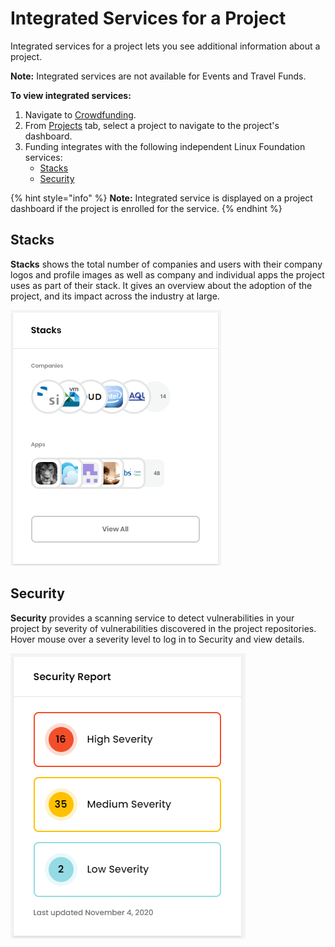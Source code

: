 # Integrated Services for a Project

Integrated services for a project lets you see additional information about a project.

**Note:** Integrated services are not available for Events and Travel Funds.

**To view integrated services:**

1. Navigate to [Crowdfunding](https://crowdfunding.lfx.linuxfoundation.org).
2. From [Projects](./#Dashboard-ProjectsandMentorships) tab, select a project to navigate to the project's dashboard.
3. Funding integrates with the following independent Linux Foundation services:
   * [Stacks](integrated-services-for-a-project.md#IntegratedServicesforaProject-Stacks)
   * [Security](integrated-services-for-a-project.md#IntegratedServicesforaProject-VulnerabilityDetection)

{% hint style="info" %}
**Note:** Integrated service is displayed on a project dashboard if the project is enrolled for the service.
{% endhint %}

## Stacks <a href="#integratedservicesforaproject-stacks" id="integratedservicesforaproject-stacks"></a>

**Stacks** shows the total number of companies and users with their company logos and profile images as well as company and individual apps the project uses as part of their stack. It gives an overview about the adoption of the project, and its impact across the industry at large.

![](<../../.gitbook/assets/7416590 (1).png>)

## Security <a href="#integratedservicesforaproject-vulnerabilitydetection" id="integratedservicesforaproject-vulnerabilitydetection"></a>

**Security** provides a scanning service to detect vulnerabilities in your project by severity of vulnerabilities discovered in the project repositories. Hover mouse over a severity level to log in to Security and view details.

![](<../../.gitbook/assets/security report.png>)
